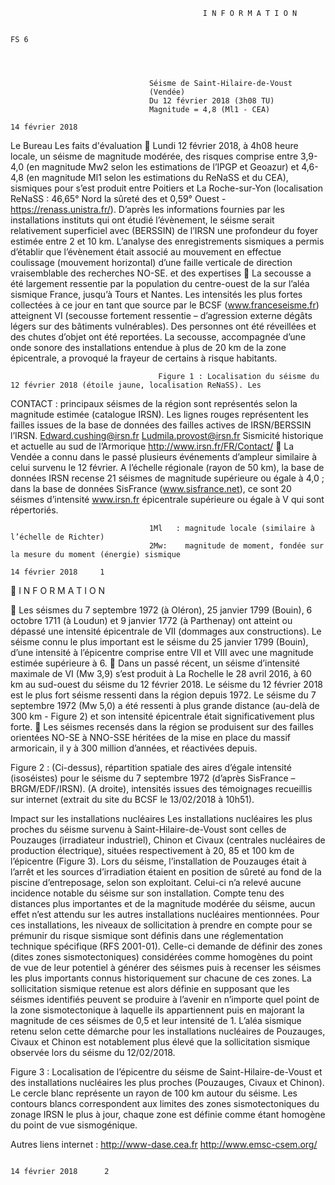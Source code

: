                                                I N F O R M A T I O N

                                                                                                                                FS 6




                                   Séisme de Saint-Hilaire-de-Voust
                                   (Vendée)
                                   Du 12 février 2018 (3h08 TU)
                                   Magnitude = 4,8 (Ml1 - CEA)
                                                                                                                 14 février 2018


 Le Bureau                         Les faits
 d'évaluation                      Lundi 12 février 2018, à 4h08 heure locale, un séisme de magnitude modérée,
 des risques                       comprise entre 3,9-4,0 (en magnitude Mw2 selon les estimations de l’IPGP et
                                   Geoazur) et 4,6-4,8 (en magnitude Ml1 selon les estimations du ReNaSS et du CEA),
 sismiques pour
                                   s’est produit entre Poitiers et La Roche-sur-Yon (localisation ReNaSS : 46,65° Nord
 la sûreté des                     et 0,59° Ouest - https://renass.unistra.fr/). D’après les informations fournies par les
 installations                     instituts qui ont étudié l’évènement, le séisme serait relativement superficiel avec
 (BERSSIN) de l’IRSN               une profondeur du foyer estimée entre 2 et 10 km. L’analyse des enregistrements
                                   sismiques a permis d’établir que l’évènement était associé au mouvement en
 effectue                          coulissage (mouvement horizontal) d’une faille verticale de direction vraisemblable
 des recherches                    NO-SE.
 et des expertises
                                   La secousse a été largement ressentie par la population du centre-ouest de la
 sur l’aléa sismique               France, jusqu’à Tours et Nantes. Les intensités les plus fortes collectées à ce jour
 en tant que source                par le BCSF (www.franceseisme.fr) atteignent VI (secousse fortement ressentie –
 d’agression externe               dégâts légers sur des bâtiments vulnérables). Des personnes ont été réveillées et des
                                   chutes d’objet ont été reportées. La secousse, accompagnée d’une onde sonore
 des installations
                                   entendue à plus de 20 km de la zone épicentrale, a provoqué la frayeur de certains
 à risque                          habitants.




                                     Figure 1 : Localisation du séisme du 12 février 2018 (étoile jaune, localisation ReNaSS). Les
CONTACT :                            principaux séismes de la région sont représentés selon la magnitude estimée (catalogue IRSN).
                                     Les lignes rouges représentent les failles issues de la base de données des failles actives de
 IRSN/BERSSIN                        l’IRSN.
Edward.cushing@irsn.fr
Ludmila.provost@irsn.fr
                                   Sismicité historique et actuelle au sud de l’Armorique
 http://www.irsn.fr/FR/Contact/
                                    La Vendée a connu dans le passé plusieurs événements d’ampleur similaire à
                                     celui survenu le 12 février. A l’échelle régionale (rayon de 50 km), la base de
                                     données IRSN recense 21 séismes de magnitude supérieure ou égale à 4,0 ; dans
                                     la base de données SisFrance (www.sisfrance.net), ce sont 20 séismes d’intensité
  www.irsn.fr                        épicentrale supérieure ou égale à V qui sont répertoriés.

                                   1Ml   : magnitude locale (similaire à l’échelle de Richter)
                                   2Mw:    magnitude de moment, fondée sur la mesure du moment (énergie) sismique
                                                                                                                  14 février 2018     1
                                       I N F O R M A T I O N

 Les séismes du 7 septembre 1972 (à Oléron), 25 janvier 1799 (Bouin), 6 octobre 1711 (à Loudun) et 9 janvier 1772
 (à Parthenay) ont atteint ou dépassé une intensité épicentrale de VII (dommages aux constructions). Le séisme
 connu le plus important est le séisme du 25 janvier 1799 (Bouin), d’une intensité à l’épicentre comprise entre VII
 et VIII avec une magnitude estimée supérieure à 6.
 Dans un passé récent, un séisme d’intensité maximale de VI (Mw 3,9) s’est produit à La Rochelle le 28 avril 2016, à
 60 km au sud-ouest du séisme du 12 février 2018. Le séisme du 12 février 2018 est le plus fort séisme ressenti dans
 la région depuis 1972. Le séisme du 7 septembre 1972 (Mw 5,0) a été ressenti à plus grande distance (au-delà de
 300 km - Figure 2) et son intensité épicentrale était significativement plus forte.
 Les séismes recensés dans la région se produisent sur des failles orientées NO-SE à NNO-SSE héritées de la mise en
 place du massif armoricain, il y à 300 million d’années, et réactivées depuis.




  Figure 2 : (Ci-dessus), répartition spatiale des aires
  d’égale intensité (isoséistes) pour le séisme du 7
  septembre 1972 (d’après SisFrance – BRGM/EDF/IRSN).
  (A droite), intensités issues des témoignages recueillis
  sur internet (extrait du site du BCSF le 13/02/2018 à
  10h51).

Impact sur les installations nucléaires
 Les installations nucléaires les plus proches du séisme survenu à Saint-Hilaire-de-Voust sont celles de Pouzauges
 (irradiateur industriel), Chinon et Civaux (centrales nucléaires de production électrique), situées respectivement à
 20, 85 et 100 km de l’épicentre (Figure 3). Lors du séisme, l’installation de Pouzauges était à l’arrêt et les sources
 d’irradiation étaient en position de sûreté au fond de la piscine d’entreposage, selon son exploitant. Celui-ci n’a
 relevé aucune incidence notable du séisme sur son installation. Compte tenu des distances plus importantes et de la
 magnitude modérée du séisme, aucun effet n’est attendu sur les autres installations nucléaires mentionnées.
 Pour ces installations, les niveaux de sollicitation à prendre en compte pour se prémunir du risque sismique sont
 définis dans une réglementation technique spécifique (RFS 2001-01). Celle-ci demande de définir des zones (dites
 zones sismotectoniques) considérées comme homogènes du point de vue de leur potentiel à générer des séismes puis
 à recenser les séismes les plus importants connus historiquement sur chacune de ces zones. La sollicitation sismique
 retenue est alors définie en supposant que les séismes identifiés peuvent se produire à l’avenir en n’importe quel
 point de la zone sismotectonique à laquelle ils appartiennent puis en majorant la magnitude de ces séismes de 0,5
 et leur intensité de 1. L’aléa sismique retenu selon cette démarche pour les installations nucléaires de Pouzauges,
 Civaux et Chinon est notablement plus élevé que la sollicitation sismique observée lors du séisme du 12/02/2018.


 Figure 3 : Localisation de l’épicentre du séisme de
 Saint-Hilaire-de-Voust et des installations nucléaires les
 plus proches (Pouzauges, Civaux et Chinon). Le cercle
 blanc représente un rayon de 100 km autour du séisme.
 Les contours blancs correspondent aux limites des zones
 sismotectoniques du zonage IRSN le plus à jour, chaque
 zone est définie comme étant homogène du point de
 vue sismogénique.

 Autres liens internet :
 http://www-dase.cea.fr
 http://www.emsc-csem.org/




                                                                                                     14 février 2018      2
